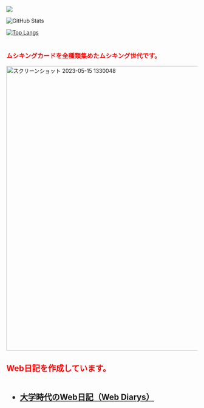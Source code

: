 
<!--
**o-zack-0390/o-zack-0390** is a ✨ _special_ ✨ repository because its `README.md` (this file) appears on your GitHub profile.

Here are some ideas to get you started:

- 🔭 I’m currently working on ...
- 🌱 I’m currently learning ...
- 👯 I’m looking to collaborate on ...
- 🤔 I’m looking for help with ...
- 💬 Ask me about ...
- 📫 How to reach me: ...
- 😄 Pronouns: ...
- ⚡ Fun fact: ...
-->

![](https://github-profile-summary-cards.vercel.app/api/cards/profile-details?username=o-zack-0390&theme=vue)
 
![GitHub Stats](https://github-readme-stats.vercel.app/api?username=o-zack-0390&show_icons=true)
 
[![Top Langs](https://github-readme-stats.vercel.app/api/top-langs/?username=o-zack-0390&layout=compact&langs_count=6)](https://github.com/anuraghazra/github-readme-stats)
<br><br>

<h3><font color="red">ムシキングカードを全種類集めたムシキング世代です。</font></h3>
<img width="750" alt="スクリーンショット 2023-05-15 1330048" src="https://github.com/o-zack-0390/o-zack-0390/assets/116938721/81e1c444-6107-4133-8a4f-64c9caf9a920">



<h2>
 <font color="red">Web日記を作成しています。</font><br><br>
 <ul>
  <li><a href="https://web-diarys.web.app/">大学時代のWeb日記（Web Diarys）</a></li>
 </ul>
</h2>
